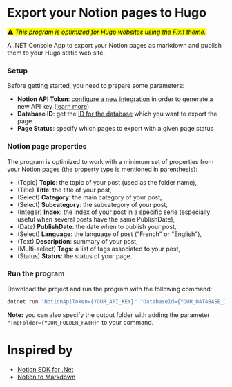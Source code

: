 # Export your Notion pages to Hugo

<mark>⚠️ *This program is optimized for Hugo websites using the [Fixit](https://github.com/hugo-fixit) theme.*</mark>

A .NET Console App to export your Notion pages as markdown and publish them to your Hugo static web site.

### Setup
Before getting started, you need to prepare some parameters:
- **Notion API Token**: [configure a new integration](https://www.notion.so/my-integrations) in order to generate a new API key ([learn more](https://developers.notion.com/docs/authorization))
- **Database ID**: get the [ID for the database](https://developers.notion.com/reference/database#all-databases) which you want to export the page
- **Page Status**: specify which pages to export with a given page status

### Notion page properties
The program is optimized to work with a minimum set of properties from your Notion pages (the property type is mentioned in parenthesis):
- (Topic) **Topic**: the topic of your post (used as the folder name),
- (Title) **Title**: the title of your post,
- (Select) **Category**: the main category of your post,
- (Select) **Subcategory**: the subcategory of your post,
- (Integer) **Index**: the index of your post in a specific serie (especially useful when several posts have the same PublishDate),
- (Date) **PublishDate**: the date when to publish your post,
- (Select) **Language**: the language of post ("French" or "English"),
- (Text) **Description**: summary of your post,
- (Multi-select) **Tags**: a list of tags associated to your post,
- (Status) **Status**: the status of your page.

### Run the program
Download the project and run the program with the following command:
```bash
dotnet run "NotionApiToken={YOUR_API_KEY}" "DatabaseId={YOUR_DATABASE_ID}" "Status={YOUR_PAGE_STATUS}"
```

**Note:** you can also specify the output folder with adding the parameter `"TmpFolder={YOUR_FOLDER_PATH}"` to your command.

# Inspired by
* [Notion SDK for .Net](https://github.com/notion-dotnet/notion-sdk-net)
* [Notion to Markdown](https://github.com/yucchiy/notion-to-markdown)
